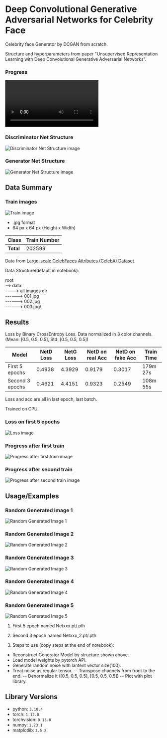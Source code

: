 # Deep Convolutional Generative Adversarial Networks for Celebrity Face

Celebrity face Generator by DCGAN from scratch. 

Structure and hyperparameters from paper "Unsupervised Representation Learning with Deep Convolutional Generative Adversarial Networks".

### Progress
![Progress Video](/assets/Progress.webm)

### Discriminator Net Structure
![Discriminator Net Structure image](/assets/DiscriminatorNet.png)

### Generator Net Structure
![Generator Net Structure image](/assets/GeneratorNet.png)


## Data Summary

### Train images
![Train image](/assets/TrainImages.png)

- .jpg format
- 64 px x 64 px (Height x Width)


| Class | Train Number |
| --- | --- |
| **Total** | 202599 |

Data from [Large-scale CelebFaces Attributes (CelebA) Dataset](http://mmlab.ie.cuhk.edu.hk/projects/CelebA.html).


Data Structure(default in notebook):

root\
--> data\
----> all images dir\
------> 001.jpg\
------> 002.jpg\
------> 003.jpg\


## Results

Loss by Binary CrossEntropy Loss.  Data normalized in 3 color channels. (Mean: [0.5, 0.5, 0.5], Std: [0.5, 0.5, 0.5])


Model | NetD Loss | NetG Loss | NetD on real Acc | NetD on fake Acc | Train Time | 
--- | --- | --- | --- |--- | --- |
First 5 epochs | 0.4938 | 4.3929 | 0.9179 | 0.3017 | 179m 27s |
Second 3 epochs | 0.4621 | 4.4151 | 0.9323 | 0.2549 | 108m 55s |


Loss and acc are all in last epoch, last batch.

Trained on CPU.


### Loss on first 5 epochs
![Loss image](/assets/Loss.png)

### Progress after first train
![Progress after first train image](/assets/ProgressEnd.png)

### Progress after second train
![Progress after second train image](/assets/Progress2End.png)



## Usage/Examples

### Random Generated Image 1
![Random Generated Image 1](/assets/Random1.png)

### Random Generated Image 2
![Random Generated Image 2](/assets/Random2.png)

### Random Generated Image 3
![Random Generated Image 3](/assets/Random3.png)

### Random Generated Image 4
![Random Generated Image 4](/assets/Random4.png)

### Random Generated Image 5
![Random Generated Image 5](/assets/Random5.png)


1. First 5 epoch named Netxxx.pt/.pth  

2. Second 3 epoch named Netxxx_2.pt/.pth  

3. Steps to use (copy steps at the end of notebook):

 - Reconstruct Generator Model by structure shown above.
 - Load model weights by pytorch API.
 - Generate random noise with lantent vector size(100).
 - Treat noise as regular tensor.
 -- Transpose channels from front to the end.
 -- Denormalize it ([0.5, 0.5, 0.5], [0.5, 0.5, 0.5])
 -- Plot with plot library.



## Library Versions

- python: `3.10.4`
- torch: `1.12.0`
- torchvision: `0.13.0`
- numpy: `1.23.1`
- matplotlib: `3.5.2`
